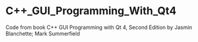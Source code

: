 # C++_GUI_Programming_With_Qt4
Code from book C++ GUI Programming with Qt 4, Second Edition by Jasmin Blanchette; Mark Summerfield
